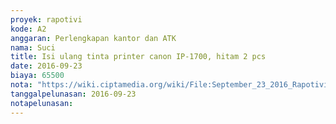 ```yaml
---
proyek: rapotivi
kode: A2
anggaran: Perlengkapan kantor dan ATK
nama: Suci
title: Isi ulang tinta printer canon IP-1700, hitam 2 pcs
date: 2016-09-23
biaya: 65500
nota: "https://wiki.ciptamedia.org/wiki/File:September_23_2016_Rapotivi_A2_Isi_ulang_tinta_printer_Canon_IP-1700,_hitam_2_pcs.jpg"
tanggalpelunasan: 2016-09-23
notapelunasan:
---
```

